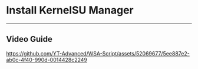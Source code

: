 # Install KernelSU Manager
-------------

## Video Guide
https://github.com/YT-Advanced/WSA-Script/assets/52069677/5ee887e2-ab0c-4f40-990d-0014428c2249
